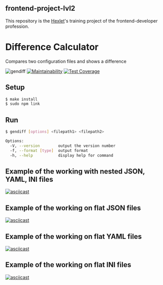 ## frontend-project-lvl2

This repository is the [Hexlet](https://ru.hexlet.io/professions/frontend/projects/46)'s training project of the frontend-developer profession.

# Difference Calculator
Compares two configuration files and shows a difference

![gendiff](https://github.com/alex-yevs/frontend-project-lvl2/workflows/gendiff/badge.svg)
[![Maintainability](https://api.codeclimate.com/v1/badges/f499ef83c81c2b9b70ac/maintainability)](https://codeclimate.com/github/alex-yevs/frontend-project-lvl2/maintainability)
[![Test Coverage](https://api.codeclimate.com/v1/badges/f499ef83c81c2b9b70ac/test_coverage)](https://codeclimate.com/github/alex-yevs/frontend-project-lvl2/test_coverage)

## Setup

```sh
$ make install
$ sudo npm link
```

## Run

```sh
$ gendiff [options] <filepath1> <filepath2>
```
```sh
Options:
  -V, --version        output the version number
  -f, --format [type]  output format
  -h, --help           display help for command
```
## Example of the working with nested JSON, YAML, INI files
[![asciicast](https://asciinema.org/a/6uFHf9W3Rowua5kdFaIidj6SC.svg)](https://asciinema.org/a/6uFHf9W3Rowua5kdFaIidj6SC)

## Example of the working on flat JSON files
[![asciicast](https://asciinema.org/a/qQK3qArtIRdCA1kvDbkmNBvg7.svg)](https://asciinema.org/a/qQK3qArtIRdCA1kvDbkmNBvg7)

## Example of the working on flat YAML files
[![asciicast](https://asciinema.org/a/U2CR0X4LjKs6i3mqLE9rrHLzB.svg)](https://asciinema.org/a/U2CR0X4LjKs6i3mqLE9rrHLzB)

## Example of the working on flat INI files
[![asciicast](https://asciinema.org/a/9KPb42OfOxS3o3n4VYjpWwL65.svg)](https://asciinema.org/a/9KPb42OfOxS3o3n4VYjpWwL65)
